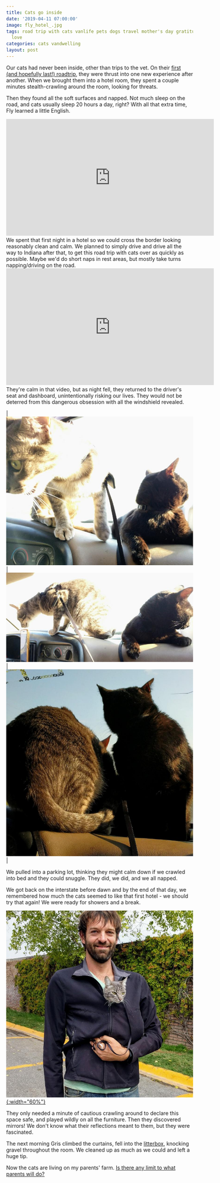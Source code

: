 ```yaml
---
title: Cats go inside
date: '2019-04-11 07:00:00'
image: fly_hotel_.jpg
tags: road trip with cats vanlife pets dogs travel mother's day gratitude parents
  love
categories: cats vandwelling
layout: post
---
```


Our cats had never been inside, other than trips to the vet. On their [first (and hopefully last!) roadtrip](https://reverdecer.annalisagross.com/2019/03/25/roadtrips-with-cats/), they were thrust into one new experience after another. When we brought them into a hotel room, they spent a couple minutes stealth-crawling around the room, looking for threats. 

Then they found all the soft surfaces and napped. Not much sleep on the road, and cats usually sleep 20 hours a day, right? With all that extra time, Fly learned a little English.

<iframe width="560" height="315" src="https://www.youtube-nocookie.com/embed/BmX4zuELVxw" frameborder="0" allow="accelerometer; autoplay; encrypted-media; gyroscope; picture-in-picture" allowfullscreen></iframe>

<br>
We spent that first night in a hotel so we could cross the border looking reasonably clean and calm. We planned to simply drive and drive all the way to Indiana after that, to get this road trip with cats over as quickly as possible. Maybe we'd do short naps in rest areas, but mostly take turns napping/driving on the road.

<iframe width="560" height="315" src="https://www.youtube-nocookie.com/embed/FQqfbGkkm3s" frameborder="0" allow="accelerometer; autoplay; encrypted-media; gyroscope; picture-in-picture" allowfullscreen></iframe>

<br>
They're calm in that video, but as night fell, they returned to the driver's seat and dashboard, unintentionally risking our lives. They would not be deterred from this dangerous obsession with all the windshield revealed.

| [![](/images/cats_dash2_.jpg)](/images/cats_dash2.jpg) | [![](/images/cats_dash3_.jpg)](/images/cats_dash3.jpg) | [![](/images/cats_dash4_.jpg)](/images/cats_dash4.jpg) |

We pulled into a parking lot, thinking they might calm down if we crawled into bed and they could snuggle. They did, we did, and we all napped.

We got back on the interstate before dawn and by the end of that day, we remembered how much the cats seemed to like that first hotel - we should try that again! We were ready for showers and a break.

[![](/images/cat_carrier_.jpg){:width="60%"}](/images/cat_carrier.jpg)


They only needed a minute of cautious crawling around to declare this space safe, and played wildly on all the furniture. Then they discovered mirrors! We don't know what their reflections meant to them, but they were fascinated.

The next morning Gris climbed the curtains, fell into the [litterbox](https://reverdecer.annalisagross.com/2019/04/02/toileting-and-vanlife/), knocking gravel throughout the room. We cleaned up as much as we could and left a huge tip.

Now the cats are living on my parents' farm. [Is there any limit to what parents will do?](http://reverdecer.annalisagross.com/2019/04/10/mothers-day-gratitude-project/)